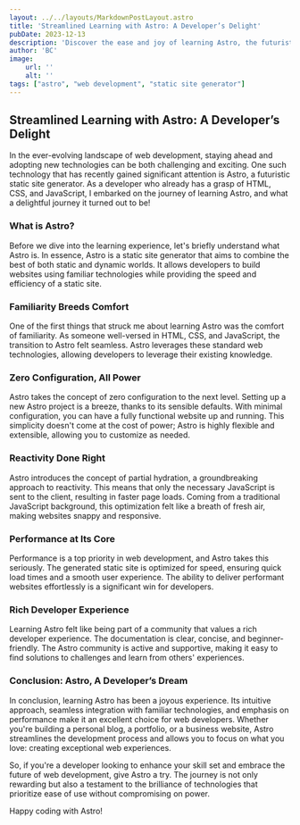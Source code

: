 ```yaml
---
layout: ../../layouts/MarkdownPostLayout.astro
title: 'Streamlined Learning with Astro: A Developer’s Delight'
pubDate: 2023-12-13
description: 'Discover the ease and joy of learning Astro, the futuristic static site generator.'
author: 'BC'
image:
    url: ''
    alt: ''
tags: ["astro", "web development", "static site generator"]
---
```


## **Streamlined Learning with Astro: A Developer’s Delight**

In the ever-evolving landscape of web development, staying ahead and adopting new technologies can be both challenging and exciting. One such technology that has recently gained significant attention is Astro, a futuristic static site generator. As a developer who already has a grasp of HTML, CSS, and JavaScript, I embarked on the journey of learning Astro, and what a delightful journey it turned out to be!

### **What is Astro?**

Before we dive into the learning experience, let's briefly understand what Astro is. In essence, Astro is a static site generator that aims to combine the best of both static and dynamic worlds. It allows developers to build websites using familiar technologies while providing the speed and efficiency of a static site.

### **Familiarity Breeds Comfort**

One of the first things that struck me about learning Astro was the comfort of familiarity. As someone well-versed in HTML, CSS, and JavaScript, the transition to Astro felt seamless. Astro leverages these standard web technologies, allowing developers to leverage their existing knowledge.

### **Zero Configuration, All Power**

Astro takes the concept of zero configuration to the next level. Setting up a new Astro project is a breeze, thanks to its sensible defaults. With minimal configuration, you can have a fully functional website up and running. This simplicity doesn't come at the cost of power; Astro is highly flexible and extensible, allowing you to customize as needed.

### **Reactivity Done Right**

Astro introduces the concept of partial hydration, a groundbreaking approach to reactivity. This means that only the necessary JavaScript is sent to the client, resulting in faster page loads. Coming from a traditional JavaScript background, this optimization felt like a breath of fresh air, making websites snappy and responsive.

### **Performance at Its Core**

Performance is a top priority in web development, and Astro takes this seriously. The generated static site is optimized for speed, ensuring quick load times and a smooth user experience. The ability to deliver performant websites effortlessly is a significant win for developers.

### **Rich Developer Experience**

Learning Astro felt like being part of a community that values a rich developer experience. The documentation is clear, concise, and beginner-friendly. The Astro community is active and supportive, making it easy to find solutions to challenges and learn from others' experiences.

### **Conclusion: Astro, A Developer’s Dream**

In conclusion, learning Astro has been a joyous experience. Its intuitive approach, seamless integration with familiar technologies, and emphasis on performance make it an excellent choice for web developers. Whether you're building a personal blog, a portfolio, or a business website, Astro streamlines the development process and allows you to focus on what you love: creating exceptional web experiences.

So, if you're a developer looking to enhance your skill set and embrace the future of web development, give Astro a try. The journey is not only rewarding but also a testament to the brilliance of technologies that prioritize ease of use without compromising on power.

Happy coding with Astro!
